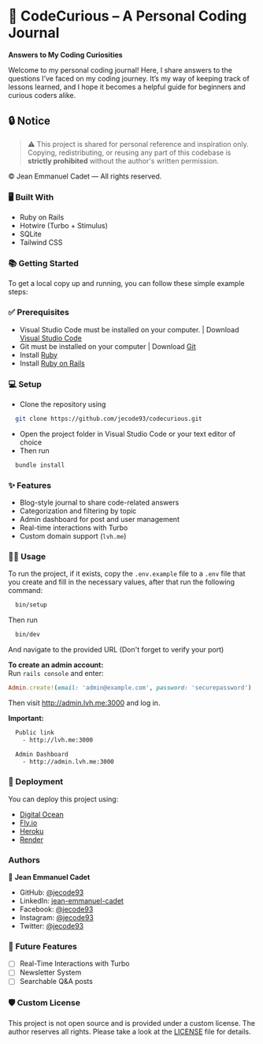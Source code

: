 # 🧠 CodeCurious – A Personal Coding Journal

**Answers to My Coding Curiosities**

Welcome to my personal coding journal!
Here, I share answers to the questions I’ve faced on my coding journey. It’s my way of keeping track of lessons learned,
and I hope it becomes a helpful guide for beginners and curious coders alike.

## 🔒 Notice

> ⚠️ This project is shared for personal reference and inspiration only.  
> Copying, redistributing, or reusing any part of this codebase is **strictly prohibited** without the author's written
> permission.

© Jean Emmanuel Cadet — All rights reserved.

### 🖥️ Built With

- Ruby on Rails
- Hotwire (Turbo + Stimulus)
- SQLite
- Tailwind CSS

### 📚 Getting Started

To get a local copy up and running, you can follow these simple example steps:

### ✅ Prerequisites

- Visual Studio Code must be installed on your computer. | Download [Visual Studio
  Code](https://code.visualstudio.com)
- Git must be installed on your computer | Download [Git](https://git-scm.com/downloads)
- Install [Ruby](https://www.ruby-lang.org/en/documentation/installation)
- Install [Ruby on Rails](https://guides.rubyonrails.org/install_ruby_on_rails.html)

### 💻 Setup

- Clone the repository using

```sh
  git clone https://github.com/jecode93/codecurious.git
```

- Open the project folder in Visual Studio Code or your text editor of choice
- Then run

```sh
  bundle install
```

### ✨ Features

- Blog-style journal to share code-related answers
- Categorization and filtering by topic
- Admin dashboard for post and user management
- Real-time interactions with Turbo
- Custom domain support (`lvh.me`)

### 👨‍💻 Usage

To run the project, if it exists, copy the `.env.example` file to a `.env` file that you create and fill in the
necessary
values, after that run the following command:

```sh
  bin/setup
```

Then run

```sh
  bin/dev
```

And navigate to the provided URL (Don't forget to verify your port)

**To create an admin account:**  
Run `rails console` and enter:

```ruby
Admin.create!(email: 'admin@example.com', password: 'securepassword')
```

Then visit http://admin.lvh.me:3000 and log in.

**Important:**

```sh
  Public link
    - http://lvh.me:3000

  Admin Dashboard
    - http://admin.lvh.me:3000
```

### 🚀 Deployment

You can deploy this project using:

- [Digital Ocean](https://www.digitalocean.com)
- [Fly.io](https://fly.io)
- [Heroku](https://www.heroku.com)
- [Render](https://render.com)

### Authors

👤 **Jean Emmanuel Cadet**

- GitHub: [@jecode93](https://github.com/jecode93)
- LinkedIn: [jean-emmanuel-cadet](https://linkedin.com/in/jean-emmanuel-cadet)
- Facebook: [@jecode93](https://facebook.com/jecode93)
- Instagram: [@jecode93](https://instagram.com/jecode93)
- Twitter: [@jecode93](https://twitter.com/jecode93)

### 🔭 Future Features <a name="future-features"></a>

- [ ] Real-Time Interactions with Turbo
- [ ] Newsletter System
- [ ] Searchable Q&A posts

### 🛡 Custom License

This project is not open source and is provided under a custom license.
The author reserves all rights.
Please take a look at the [LICENSE](./LICENSE) file for details.
